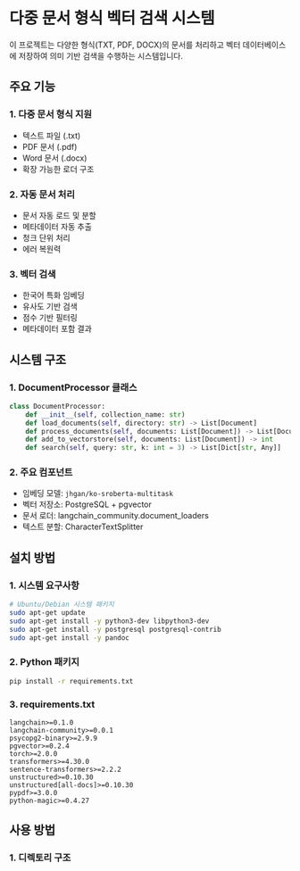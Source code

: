 # 다중 문서 형식 벡터 검색 시스템

이 프로젝트는 다양한 형식(TXT, PDF, DOCX)의 문서를 처리하고 벡터 데이터베이스에 저장하여 의미 기반 검색을 수행하는 시스템입니다.

## 주요 기능

### 1. 다중 문서 형식 지원
- 텍스트 파일 (.txt)
- PDF 문서 (.pdf)
- Word 문서 (.docx)
- 확장 가능한 로더 구조

### 2. 자동 문서 처리
- 문서 자동 로드 및 분할
- 메타데이터 자동 추출
- 청크 단위 처리
- 에러 복원력

### 3. 벡터 검색
- 한국어 특화 임베딩
- 유사도 기반 검색
- 점수 기반 필터링
- 메타데이터 포함 결과

## 시스템 구조

### 1. DocumentProcessor 클래스
```python
class DocumentProcessor:
    def __init__(self, collection_name: str)
    def load_documents(self, directory: str) -> List[Document]
    def process_documents(self, documents: List[Document]) -> List[Document]
    def add_to_vectorstore(self, documents: List[Document]) -> int
    def search(self, query: str, k: int = 3) -> List[Dict[str, Any]]
```

### 2. 주요 컴포넌트
- 임베딩 모델: `jhgan/ko-sroberta-multitask`
- 벡터 저장소: PostgreSQL + pgvector
- 문서 로더: langchain_community.document_loaders
- 텍스트 분할: CharacterTextSplitter

## 설치 방법

### 1. 시스템 요구사항
```bash
# Ubuntu/Debian 시스템 패키지
sudo apt-get update
sudo apt-get install -y python3-dev libpython3-dev
sudo apt-get install -y postgresql postgresql-contrib
sudo apt-get install -y pandoc
```

### 2. Python 패키지
```bash
pip install -r requirements.txt
```

### 3. requirements.txt
```text
langchain>=0.1.0
langchain-community>=0.0.1
psycopg2-binary>=2.9.9
pgvector>=0.2.4
torch>=2.0.0
transformers>=4.30.0
sentence-transformers>=2.2.2
unstructured>=0.10.30
unstructured[all-docs]>=0.10.30
pypdf>=3.0.0
python-magic>=0.4.27
```

## 사용 방법

### 1. 디렉토리 구조 